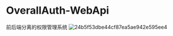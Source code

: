 # OverallAuth-WebApi
 前后端分离的权限管理系统
![24b5f53dbe44cf87ea5ae942e595ee4](https://github.com/user-attachments/assets/2cb1aebc-8750-425f-8eeb-1f87fc132370)
